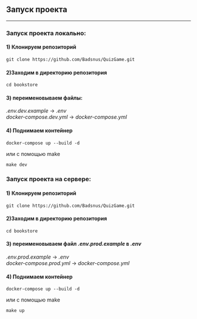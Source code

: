 ## Запуск проекта

___

### Запуск проекта локально:

#### 1) Клонируем репозиторий

```shell
git clone https://github.com/Badsnus/QuizGame.git
```

#### 2)Заходим в директорию репозитория

```shell
cd bookstore
```

#### 3) переименовываем файлы:

*.env.dev.example* -> *.env* \
*docker-compose.dev.yml* -> *docker-compose.yml*

#### 4) Поднимаем контейнер

```shell
docker-compose up --build -d
```

или с помощью make

```shell
make dev
```

### Запуск проекта на сервере:

#### 1) Клонируем репозиторий

```shell
git clone https://github.com/Badsnus/QuizGame.git
```

#### 2)Заходим в директорию репозитория

```shell
cd bookstore
```

#### 3) переименовываем файл *.env.prod.example* в *.env*

*.env.prod.example* -> *.env* \
*docker-compose.prod.yml* -> *docker-compose.yml*

#### 4) Поднимаем контейнер

```shell
docker-compose up --build -d
```

или с помощью make

```shell
make up
```
